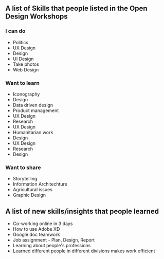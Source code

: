 ## A list of Skills that people listed in the Open Design Workshops

### I can do

* Politics
* UX Design
* Design
* UI Design
* Take photos
* Web Design


### Want to learn

* Iconography
* Design
* Data driven design
* Product management
* UX Design
* Research
* UX Design
* Humanitarian work
* Design
* UX Design
* Research
* Design

### Want to share

* Storytelling
* Information Architechture
* Agricultural issues
* Graphic Design


## A list of new skills/insights that people learned 

* Co-working online in 3 days
* How to use Adobe XD
* Google doc teamwork
* Job assignment - Plan, Design, Report
* Learning about people's professions
* Learned different people in different divisions makes work efficient


